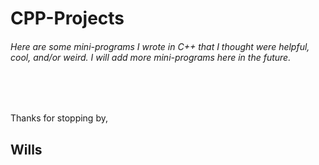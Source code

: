 # CPP-Projects

###### Here are some mini-programs I wrote in C++ that I thought were helpful, cool, and/or weird. I will add more mini-programs here in the future.

<br />
<br />

Thanks for stopping by,
## Wills
